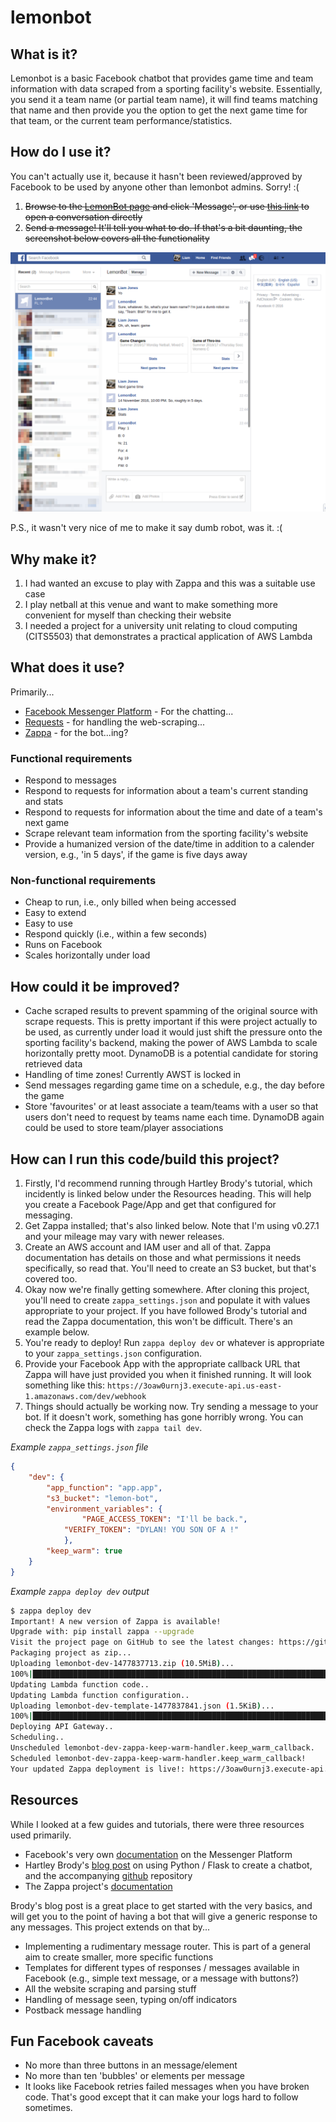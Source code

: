 # lemonbot

## What is it?

Lemonbot is a basic Facebook chatbot that provides game time and team information with data scraped from a sporting facility's website. Essentially, you send it a team name (or partial team name), it will find teams matching that name and then provide you the option to get the next game time for that team, or the current team performance/statistics.

## How do I use it?

You can't actually use it, because it hasn't been reviewed/approved by Facebook to be used by anyone other than lemonbot admins. Sorry! :(

1. ~~Browse to the [LemonBot page](https://www.facebook.com/LemonBot-1763943487196046/) and click 'Message', or use [this link](http://m.me/1763943487196046) to open a conversation directly~~
2. ~~Send a message! It'll tell you what to do. If that's a bit daunting, the screenshot below covers all the functionality~~

<img src="https://raw.githubusercontent.com/iJebus/lemonbot/gh-pages/images/demo.png" alt="example of lemonbot usage" style="width: 800px;"/>

P.S., it wasn't very nice of me to make it say dumb robot, was it. :(

## Why make it?

1. I had wanted an excuse to play with Zappa and this was a suitable use case
2. I play netball at this venue and want to make something more convenient for myself than checking their website
3. I needed a project for a university unit relating to cloud computing (CITS5503) that demonstrates a practical application of AWS Lambda

## What does it use?

Primarily...

* [Facebook Messenger Platform](https://developers.facebook.com/docs/messenger-platform) - For the chatting...
* [Requests](http://docs.python-requests.org/en/master) - for handling the web-scraping...
* [Zappa](https://github.com/Miserlou/Zappa) - for the bot...ing?

### Functional requirements

* Respond to messages
* Respond to requests for information about a team's current standing and stats
* Respond to requests for information about the time and date of a team's next game
* Scrape relevant team information from the sporting facility's website
* Provide a humanized version of the date/time in addition to a calender version, e.g., 'in 5 days', if the game is five days away

### Non-functional requirements

* Cheap to run, i.e., only billed when being accessed
* Easy to extend
* Easy to use
* Respond quickly (i.e., within a few seconds)
* Runs on Facebook
* Scales horizontally under load

## How could it be improved?

* Cache scraped results to prevent spamming of the original source with scrape requests. This is pretty important if this were project actually to be used, as currently under load it would just shift the pressure onto the sporting facility's backend, making the power of AWS Lambda to scale horizontally pretty moot. DynamoDB is a potential candidate for storing retrieved data
* Handling of time zones! Currently AWST is locked in
* Send messages regarding game time on a schedule, e.g., the day before the game
* Store 'favourites' or at least associate a team/teams with a user so that users don't need to request by teams name each time. DynamoDB again could be used to store team/player associations

## How can I run this code/build this project?

1. Firstly, I'd recommend running through Hartley Brody's tutorial, which incidently is linked below under the Resources heading. This will help you create a Facebook Page/App and get that configured for messaging.
2. Get Zappa installed; that's also linked below. Note that I'm using v0.27.1 and your mileage may vary with newer releases.
3. Create an AWS account and IAM user and all of that. Zappa documentation has details on those and what permissions it needs specifically, so read that. You'll need to create an S3 bucket, but that's covered too.
4. Okay now we're finally getting somewhere. After cloning this project, you'll need to create `zappa_settings.json` and populate it with values appropriate to your project. If you have followed Brody's tutorial and read the Zappa documentation, this won't be difficult. There's an example below.
5. You're ready to deploy! Run `zappa deploy dev` or whatever is appropriate to your `zappa_settings.json` configuration.
6. Provide your Facebook App with the appropriate callback URL that Zappa will have just provided you when it finished running. It will look something like this: `https://3oaw0urnj3.execute-api.us-east-1.amazonaws.com/dev/webhook`
7. Things should actually be working now. Try sending a message to your bot. If it doesn't work, something has gone horribly wrong. You can check the Zappa logs with `zappa tail dev`. 

*Example `zappa_settings.json` file*
```json
{
    "dev": {
        "app_function": "app.app",
        "s3_bucket": "lemon-bot",
	    "environment_variables": {
                "PAGE_ACCESS_TOKEN": "I'll be back.",
	        "VERIFY_TOKEN": "DYLAN! YOU SON OF A !"
            },
        "keep_warm": true
    }
}
```

*Example `zappa deploy dev` output*
```bash
$ zappa deploy dev
Important! A new version of Zappa is available!
Upgrade with: pip install zappa --upgrade
Visit the project page on GitHub to see the latest changes: https://github.com/Miserlou/Zappa
Packaging project as zip...
Uploading lemonbot-dev-1477837713.zip (10.5MiB)...
100%|██████████████████████████████████████████████████████████████████████████████████████████████████████████████████████████████████████████████████████████████████████████| 11.0M/11.0M [01:52<00:00, 103KB/s]
Updating Lambda function code..
Updating Lambda function configuration..
Uploading lemonbot-dev-template-1477837841.json (1.5KiB)...
100%|███████████████████████████████████████████████████████████████████████████████████████████████████████████████████████████████████████████████████████████████████████████| 1.57K/1.57K [00:01<00:00, 873B/s]
Deploying API Gateway..
Scheduling..
Unscheduled lemonbot-dev-zappa-keep-warm-handler.keep_warm_callback.
Scheduled lemonbot-dev-zappa-keep-warm-handler.keep_warm_callback!
Your updated Zappa deployment is live!: https://3oaw0urnj3.execute-api.us-east-1.amazonaws.com/dev
```

## Resources

While I looked at a few guides and tutorials, there were three resources used primarily.

* Facebook's very own [documentation](https://developers.facebook.com/docs/messenger-platform) on the Messenger Platform
* Hartley Brody's [blog post](https://blog.hartleybrody.com/fb-messenger-bot/)  on using Python / Flask to create a chatbot, and the accompanying [github](https://github.com/hartleybrody/fb-messenger-bot) repository
* The Zappa project's [documentation](https://github.com/Miserlou/Zappa)

Brody's blog post is a great place to get started with the very basics, and will get you to the point of having a bot that will give a generic response to any messages. This project extends on that by...

* Implementing a rudimentary message router. This is part of a general aim to create smaller, more specific functions
* Templates for different types of responses / messages available in Facebook (e.g., simple text message, or a message with buttons?)
* All the website scraping and parsing stuff
* Handling of message seen, typing on/off indicators
* Postback message handling

## Fun Facebook caveats

* No more than three buttons in an message/element
* No more than ten 'bubbles' or elements per message
* It looks like Facebook retries failed messages when you have broken code. That's good except that it can make your logs hard to follow sometimes.
